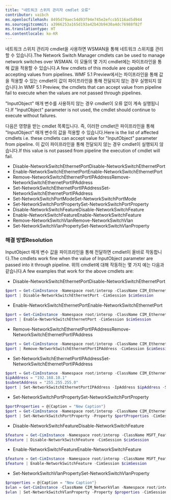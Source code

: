 ```yaml
---
title: "네트워크 스위치 관리자 cmdlet 오류"
contributor: vaibch
ms.openlocfilehash: 8495d79aec54d93f94e745e2efccb5116ad5d944
ms.sourcegitcommit: a3966253a165d193a42b43b9430a4dc76988f82f
ms.translationtype: HT
ms.contentlocale: ko-KR
---
```

<span data-ttu-id="0d948-102">네트워크 스위치 관리자 cmdlet을 사용하면 WSMAN을 통해 네트워크 스위치를 관리할 수 있습니다.</span><span class="sxs-lookup"><span data-stu-id="0d948-102">The Network Switch Manager cmdlets can be used to manage network switches over WSMAN.</span></span> <span data-ttu-id="0d948-103">이 모듈의 몇 가지 cmdlet에는 파이프라인을 통해 값을 적용할 수 있습니다.</span><span class="sxs-lookup"><span data-stu-id="0d948-103">A few cmdlets of this module are capable of accepting values from pipelines.</span></span> <span data-ttu-id="0d948-104">WMF 5.1 Preview에서는 파이프라인을 통해 값을 적용할 수 있는 cmdlet이 값이 파이프라인을 통해 전달되지 않는 경우 실행되지 않습니다.</span><span class="sxs-lookup"><span data-stu-id="0d948-104">In WMF 5.1 Preview, the cmdlets that can accept value from pipeline fail to execute when the values are not passed through pipelines.</span></span>

<span data-ttu-id="0d948-105">"InputObject" 매개 변수를 사용하지 않는 경우 cmdlet이 오류 없이 계속 실행됩니다.</span><span class="sxs-lookup"><span data-stu-id="0d948-105">If "InputObject" parameter is not used, the cmdlet should continue to execute without failures.</span></span>

<span data-ttu-id="0d948-106">다음은 영향을 받는 cmdlet 목록입니다. 즉, 이러한 cmdlet은 파이프라인을 통해 "InputObject" 매개 변수의 값을 적용할 수 있습니다.</span><span class="sxs-lookup"><span data-stu-id="0d948-106">Here is the list of affected cmdlets i.e. these cmdlets can accept value for "InputObject" parameter from pipeline.</span></span> <span data-ttu-id="0d948-107">이 값이 파이프라인을 통해 전달되지 않는 경우 cmdlet이 실행되지 않습니다.</span><span class="sxs-lookup"><span data-stu-id="0d948-107">If this value is not passed from pipeline the execution of cmdlet will fail.</span></span>

- <span data-ttu-id="0d948-108">Disable-NetworkSwitchEthernetPort</span><span class="sxs-lookup"><span data-stu-id="0d948-108">Disable-NetworkSwitchEthernetPort</span></span>
- <span data-ttu-id="0d948-109">Enable-NetworkSwitchEthernetPort</span><span class="sxs-lookup"><span data-stu-id="0d948-109">Enable-NetworkSwitchEthernetPort</span></span>
- <span data-ttu-id="0d948-110">Remove-NetworkSwitchEthernetPortIPAddress</span><span class="sxs-lookup"><span data-stu-id="0d948-110">Remove-NetworkSwitchEthernetPortIPAddress</span></span>
- <span data-ttu-id="0d948-111">Set-NetworkSwitchEthernetPortIPAddress</span><span class="sxs-lookup"><span data-stu-id="0d948-111">Set-NetworkSwitchEthernetPortIPAddress</span></span>
- <span data-ttu-id="0d948-112">Set-NetworkSwitchPortMode</span><span class="sxs-lookup"><span data-stu-id="0d948-112">Set-NetworkSwitchPortMode</span></span>
- <span data-ttu-id="0d948-113">Set-NetworkSwitchPortProperty</span><span class="sxs-lookup"><span data-stu-id="0d948-113">Set-NetworkSwitchPortProperty</span></span>
- <span data-ttu-id="0d948-114">Disable-NetworkSwitchFeature</span><span class="sxs-lookup"><span data-stu-id="0d948-114">Disable-NetworkSwitchFeature</span></span>
- <span data-ttu-id="0d948-115">Enable-NetworkSwitchFeature</span><span class="sxs-lookup"><span data-stu-id="0d948-115">Enable-NetworkSwitchFeature</span></span>
- <span data-ttu-id="0d948-116">Remove-NetworkSwitchVlan</span><span class="sxs-lookup"><span data-stu-id="0d948-116">Remove-NetworkSwitchVlan</span></span>
- <span data-ttu-id="0d948-117">Set-NetworkSwitchVlanProperty</span><span class="sxs-lookup"><span data-stu-id="0d948-117">Set-NetworkSwitchVlanProperty</span></span>

### <a name="resolution"></a><span data-ttu-id="0d948-118">해결 방법</span><span class="sxs-lookup"><span data-stu-id="0d948-118">Resolution</span></span>
<span data-ttu-id="0d948-119">InputObject 매개 변수 값을 파이프라인을 통해 전달하면 cmdlet이 올바로 작동합니다.</span><span class="sxs-lookup"><span data-stu-id="0d948-119">The cmdlets work fine when the value of InputObject parameter are passed into it through pipeline.</span></span> <span data-ttu-id="0d948-120">위의 cmdlet에 대해 작동하는 몇 가지 예는 다음과 같습니다.</span><span class="sxs-lookup"><span data-stu-id="0d948-120">A few examples that work for the above cmdlets are:</span></span>

- <span data-ttu-id="0d948-121">Disable-NetworkSwitchEthernetPort</span><span class="sxs-lookup"><span data-stu-id="0d948-121">Disable-NetworkSwitchEthernetPort</span></span>
```powershell
$port = Get-CimInstance -Namespace root/interop -ClassName CIM_EthernetPort -CimSession $cimSession | Select-Object -First 1
$port | Disable-NetworkSwitchEthernetPort -CimSession $cimSession
```

- <span data-ttu-id="0d948-122">Enable-NetworkSwitchEthernetPort</span><span class="sxs-lookup"><span data-stu-id="0d948-122">Enable-NetworkSwitchEthernetPort</span></span>
```powershell
$port = Get-CimInstance -Namespace root/interop -ClassName CIM_EthernetPort -CimSession $cimSession | Select-Object -First 1
$port | Enable-NetworkSwitchEthernetPort -CimSession $cimSession
```

- <span data-ttu-id="0d948-123">Remove-NetworkSwitchEthernetPortIPAddress</span><span class="sxs-lookup"><span data-stu-id="0d948-123">Remove-NetworkSwitchEthernetPortIPAddress</span></span>
```powershell
$port = Get-CimInstance -Namespace root/interop -ClassName CIM_EthernetPort -CimSession $cimSession | Select-Object -First 1
$port | Remove-NetworkSwitchEthernetPortIPAddress -CimSession $cimSession
```

- <span data-ttu-id="0d948-124">Set-NetworkSwitchEthernetPortIPAddress</span><span class="sxs-lookup"><span data-stu-id="0d948-124">Set-NetworkSwitchEthernetPortIPAddress</span></span>
```powershell
$port = Get-CimInstance -Namespace root/interop -ClassName CIM_EthernetPort -CimSession $cimSession | Select-Object -First 1
$ipAddress = "192.168.10.1"
$subnetAddress = "255.255.255.0"
$port | Set-NetworkSwitchEthernetPortIPAddress -IpAddress $ipAddress -SubnetAddress $subnetAddress -CimSession $cimSession
```

- <span data-ttu-id="0d948-125">Set-NetworkSwitchPortProperty</span><span class="sxs-lookup"><span data-stu-id="0d948-125">Set-NetworkSwitchPortProperty</span></span>
```powershell
$portProperties = @{Caption = "New Caption"}
$port = Get-CimInstance -Namespace root/interop -ClassName CIM_EthernetPort -CimSession $cimSession | Select-Object -First 1
$port | Set-NetworkSwitchPortProperty -Property $portProperties -CimSession $cimSession
```

- <span data-ttu-id="0d948-126">Disable-NetworkSwitchFeature</span><span class="sxs-lookup"><span data-stu-id="0d948-126">Disable-NetworkSwitchFeature</span></span>
```powershell
$feature = Get-CimInstance -Namespace root/interop -ClassName MSFT_Feature -CimSession $cimSession | Select-Object -First 1
$feature | Disable-NetworkSwitchFeature -CimSession $cimSession
```

- <span data-ttu-id="0d948-127">Enable-NetworkSwitchFeature</span><span class="sxs-lookup"><span data-stu-id="0d948-127">Enable-NetworkSwitchFeature</span></span>
```powershell
$feature = Get-CimInstance -Namespace root/interop -ClassName MSFT_Feature -CimSession $cimSession | Select-Object -First 1
$feature | Enable-NetworkSwitchFeature -CimSession $cimSession
```

- <span data-ttu-id="0d948-128">Set-NetworkSwitchVlanProperty</span><span class="sxs-lookup"><span data-stu-id="0d948-128">Set-NetworkSwitchVlanProperty</span></span>
```powershell
$properties = @{Caption = "New Caption"}
$vlan = Get-CimInstance -ClassName CIM_NetworkVlan -Namespace root/interop -CimSession $cimSession | Select-Object -First 1
$vlan | Set-NetworkSwitchVlanProperty -Property $properties -CimSession $cimSession
```
